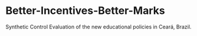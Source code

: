 # Better-Incentives-Better-Marks
Synthetic Control Evaluation of the new educational policies in Ceará, Brazil.
